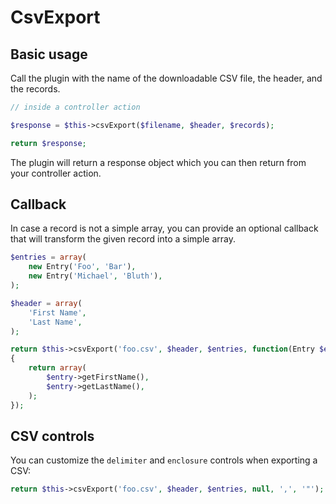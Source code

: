 CsvExport
=========

## Basic usage

Call the plugin with the name of the downloadable CSV file, the header, and the records.

~~~php
// inside a controller action

$response = $this->csvExport($filename, $header, $records);

return $response;
~~~

The plugin will return a response object which you can then return from your controller action.

## Callback

In case a record is not a simple array, you can provide an optional callback that will transform the given record into a simple array.

~~~php
$entries = array(
	new Entry('Foo', 'Bar'),
	new Entry('Michael', 'Bluth'),
);

$header = array(
	'First Name',
	'Last Name',
);

return $this->csvExport('foo.csv', $header, $entries, function(Entry $entry)
{
	return array(
		$entry->getFirstName(),
		$entry->getLastName(),
	);
});
~~~

## CSV controls

You can customize the `delimiter` and `enclosure` controls when exporting a CSV:

~~~php
return $this->csvExport('foo.csv', $header, $entries, null, ',', '"');
~~~
